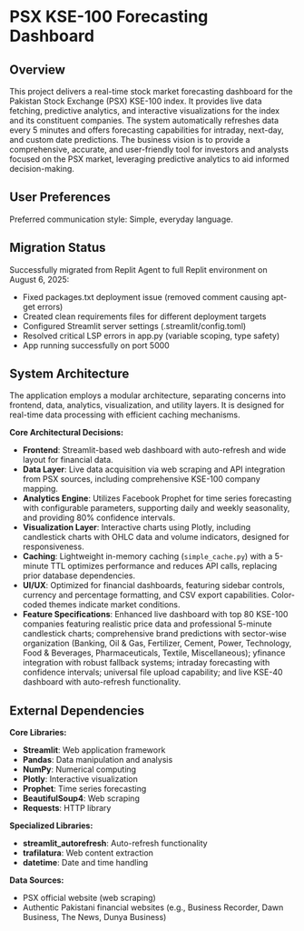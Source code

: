 # PSX KSE-100 Forecasting Dashboard

## Overview
This project delivers a real-time stock market forecasting dashboard for the Pakistan Stock Exchange (PSX) KSE-100 index. It provides live data fetching, predictive analytics, and interactive visualizations for the index and its constituent companies. The system automatically refreshes data every 5 minutes and offers forecasting capabilities for intraday, next-day, and custom date predictions. The business vision is to provide a comprehensive, accurate, and user-friendly tool for investors and analysts focused on the PSX market, leveraging predictive analytics to aid informed decision-making.

## User Preferences
Preferred communication style: Simple, everyday language.

## Migration Status
Successfully migrated from Replit Agent to full Replit environment on August 6, 2025:
- Fixed packages.txt deployment issue (removed comment causing apt-get errors)
- Created clean requirements files for different deployment targets
- Configured Streamlit server settings (.streamlit/config.toml)
- Resolved critical LSP errors in app.py (variable scoping, type safety)
- App running successfully on port 5000

## System Architecture
The application employs a modular architecture, separating concerns into frontend, data, analytics, visualization, and utility layers. It is designed for real-time data processing with efficient caching mechanisms.

**Core Architectural Decisions:**
-   **Frontend**: Streamlit-based web dashboard with auto-refresh and wide layout for financial data.
-   **Data Layer**: Live data acquisition via web scraping and API integration from PSX sources, including comprehensive KSE-100 company mapping.
-   **Analytics Engine**: Utilizes Facebook Prophet for time series forecasting with configurable parameters, supporting daily and weekly seasonality, and providing 80% confidence intervals.
-   **Visualization Layer**: Interactive charts using Plotly, including candlestick charts with OHLC data and volume indicators, designed for responsiveness.
-   **Caching**: Lightweight in-memory caching (`simple_cache.py`) with a 5-minute TTL optimizes performance and reduces API calls, replacing prior database dependencies.
-   **UI/UX**: Optimized for financial dashboards, featuring sidebar controls, currency and percentage formatting, and CSV export capabilities. Color-coded themes indicate market conditions.
-   **Feature Specifications**: Enhanced live dashboard with top 80 KSE-100 companies featuring realistic price data and professional 5-minute candlestick charts; comprehensive brand predictions with sector-wise organization (Banking, Oil & Gas, Fertilizer, Cement, Power, Technology, Food & Beverages, Pharmaceuticals, Textile, Miscellaneous); yfinance integration with robust fallback systems; intraday forecasting with confidence intervals; universal file upload capability; and live KSE-40 dashboard with auto-refresh functionality.

## External Dependencies

**Core Libraries:**
-   **Streamlit**: Web application framework
-   **Pandas**: Data manipulation and analysis
-   **NumPy**: Numerical computing
-   **Plotly**: Interactive visualization
-   **Prophet**: Time series forecasting
-   **BeautifulSoup4**: Web scraping
-   **Requests**: HTTP library

**Specialized Libraries:**
-   **streamlit_autorefresh**: Auto-refresh functionality
-   **trafilatura**: Web content extraction
-   **datetime**: Date and time handling

**Data Sources:**
-   PSX official website (web scraping)
-   Authentic Pakistani financial websites (e.g., Business Recorder, Dawn Business, The News, Dunya Business)